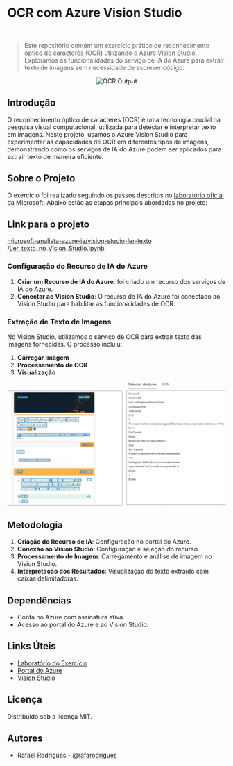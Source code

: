 # OCR com Azure Vision Studio
<br>

> Este repositório contém um exercício prático de reconhecimento óptico de caracteres (OCR) utilizando o Azure Vision Studio. Exploramos as funcionalidades do serviço de IA do Azure para extrair texto de imagens sem necessidade de escrever código.

<div align="center"> <img src="https://portal.vision.cognitive.azure.com/dist/assets/OCR-illustration-ddeaaeb9.svg" alt="OCR Output" width="500"> </div>

## Introdução

O reconhecimento óptico de caracteres (OCR) é uma tecnologia crucial na pesquisa visual computacional, utilizada para detectar e interpretar texto em imagens. Neste projeto, usamos o Azure Vision Studio para experimentar as capacidades de OCR em diferentes tipos de imagens, demonstrando como os serviços de IA do Azure podem ser aplicados para extrair texto de maneira eficiente.

## Sobre o Projeto

O exercício foi realizado seguindo os passos descritos no [laboratório oficial](https://microsoftlearning.github.io/mslearn-ai-fundamentals.pt-br/Instructions/Labs/05-ocr.html) da Microsoft. Abaixo estão as etapas principais abordadas no projeto:

## Link para o projeto

<a href="https://github.com/rafarodrigues/microsoft-analista-azure-ia/blob/main/vision-studio-ler-texto/Ler_texto_no_Vision_Studio.ipynb" target="_blank">microsoft-analista-azure-ia/vision-studio-ler-texto
/Ler_texto_no_Vision_Studio.ipynb</a>


### Configuração do Recurso de IA do Azure

1. **Criar um Recurso de IA do Azure**: foi criado um recurso dos serviços de IA do Azure.
2. **Conectar ao Vision Studio**: O recurso de IA do Azure foi conectado ao Vision Studio para habilitar as funcionalidades de OCR.
    

### Extração de Texto de Imagens

No Vision Studio, utilizamos o serviço de OCR para extrair texto das imagens fornecidas. O processo incluiu:

1. **Carregar Imagem**
2. **Processamento de OCR** 
3. **Visualização**

<div align="center"> <img src="https://github.com/rafarodrigues/microsoft-analista-azure-ia/blob/main/vision-studio-ler-texto/ocr-images/capa.jpg?raw=true" alt="OCR Output" width="800"> </div>

## Metodologia

1. **Criação do Recurso de IA**: Configuração no portal do Azure.
2. **Conexão ao Vision Studio**: Configuração e seleção do recurso.
3. **Processamento de Imagem**: Carregamento e análise de imagem no Vision Studio.
4. **Interpretação dos Resultados**: Visualização do texto extraído com caixas delimitadoras.

## Dependências

- Conta no Azure com assinatura ativa.
- Acesso ao portal do Azure e ao Vision Studio.

## Links Úteis

- [Laboratório do Exercício](https://microsoftlearning.github.io/mslearn-ai-fundamentals.pt-br/Instructions/Labs/05-ocr.html)
- [Portal do Azure](https://portal.azure.com/)
- [Vision Studio](https://portal.vision.cognitive.azure.com/)

## Licença

Distribuído sob a licença MIT.

## Autores

- Rafael Rodrigues - [@rafarodrigues](https://github.com/rafarodrigues)
